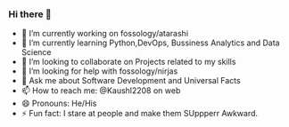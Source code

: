 ### Hi there 👋




- 🔭 I’m currently working on fossology/atarashi
- 🌱 I’m currently learning Python,DevOps, Bussiness Analytics and Data Science
- 👯 I’m looking to collaborate on Projects related to my skills
- 🤔 I’m looking for help with fossology/nirjas
- 💬 Ask me about Software Development and Universal Facts
- 📫 How to reach me: @Kaushl2208 on web
- 😄 Pronouns: He/His
- ⚡ Fun fact: I stare at people and make them SUppperr Awkward.

